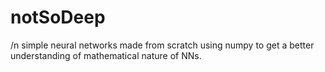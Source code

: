# notSoDeep
/n
simple neural networks made from scratch using numpy to get a better understanding of mathematical nature of NNs.
